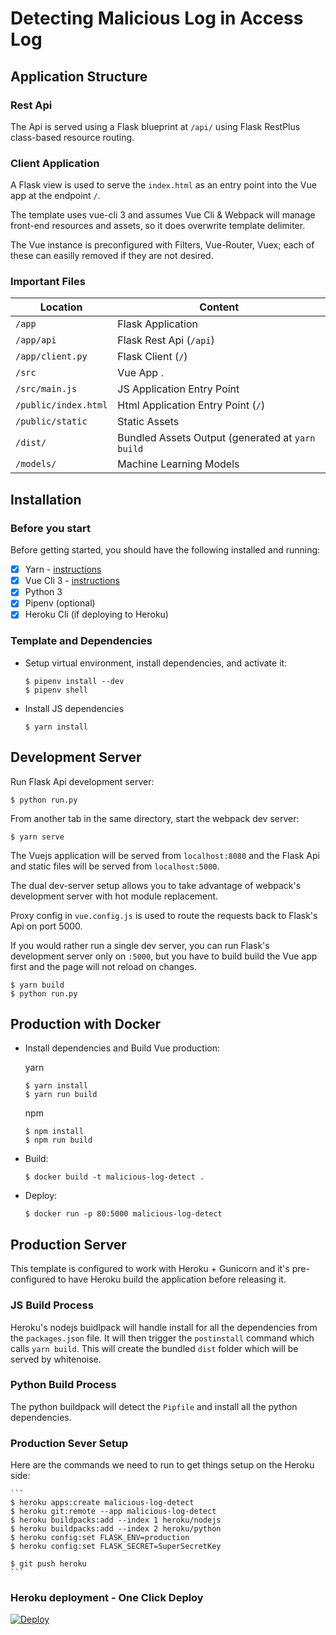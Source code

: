 # Detecting Malicious Log in Access Log

## Application Structure

### Rest Api

The Api is served using a Flask blueprint at `/api/` using Flask RestPlus class-based
resource routing.

### Client Application

A Flask view is used to serve the `index.html` as an entry point into the Vue app at the endpoint `/`.

The template uses vue-cli 3 and assumes Vue Cli & Webpack will manage front-end resources and assets, so it does overwrite template delimiter.

The Vue instance is preconfigured with Filters, Vue-Router, Vuex; each of these can easilly removed if they are not desired.

### Important Files

| Location             |  Content                                   |
|----------------------|--------------------------------------------|
| `/app`               | Flask Application                          |
| `/app/api`           | Flask Rest Api (`/api`)                    |
| `/app/client.py`     | Flask Client (`/`)                         |
| `/src`               | Vue App .                                  |
| `/src/main.js`       | JS Application Entry Point                 |
| `/public/index.html` | Html Application Entry Point (`/`)         |
| `/public/static`     | Static Assets                              |
| `/dist/`             | Bundled Assets Output (generated at `yarn build` |
| `/models/`           | Machine Learning Models                    |


## Installation

### Before you start

Before getting started, you should have the following installed and running:

- [X] Yarn - [instructions](https://yarnpkg.com/en/docs/install#mac-stable)
- [X] Vue Cli 3 - [instructions](https://cli.vuejs.org/guide/installation.html)
- [X] Python 3
- [X] Pipenv (optional)
- [X] Heroku Cli (if deploying to Heroku)

### Template and Dependencies
* Setup virtual environment, install dependencies, and activate it:

	```
	$ pipenv install --dev
	$ pipenv shell
	```

* Install JS dependencies

	```
	$ yarn install
	```

## Development Server

Run Flask Api development server:

```
$ python run.py
```

From another tab in the same directory, start the webpack dev server:

```
$ yarn serve
```

The Vuejs application will be served from `localhost:8080` and the Flask Api
and static files will be served from `localhost:5000`.

The dual dev-server setup allows you to take advantage of
webpack's development server with hot module replacement.

Proxy config in `vue.config.js` is used to route the requests
back to Flask's Api on port 5000.

If you would rather run a single dev server, you can run Flask's
development server only on `:5000`, but you have to build build the Vue app first
and the page will not reload on changes.

```
$ yarn build
$ python run.py
```

## Production with Docker
* Install dependencies and Build Vue production:

	yarn
	```
	$ yarn install
	$ yarn run build
	```

	npm
	```
	$ npm install
	$ npm run build
	```

* Build:

	```
	$ docker build -t malicious-log-detect .
	```

* Deploy:

	```
	$ docker run -p 80:5000 malicious-log-detect
	```

## Production Server

This template is configured to work with Heroku + Gunicorn and it's pre-configured
to have Heroku build the application before releasing it.

### JS Build Process

Heroku's nodejs buidlpack will handle install for all the dependencies from the `packages.json` file.
It will then trigger the `postinstall` command which calls `yarn build`.
This will create the bundled `dist` folder which will be served by whitenoise.

### Python Build Process

The python buildpack will detect the `Pipfile` and install all the python dependencies.

### Production Sever Setup

Here are the commands we need to run to get things setup on the Heroku side:

	```
	$ heroku apps:create malicious-log-detect
	$ heroku git:remote --app malicious-log-detect
	$ heroku buildpacks:add --index 1 heroku/nodejs
	$ heroku buildpacks:add --index 2 heroku/python
	$ heroku config:set FLASK_ENV=production
	$ heroku config:set FLASK_SECRET=SuperSecretKey

	$ git push heroku
	```

### Heroku deployment - One Click Deploy

[![Deploy](https://www.herokucdn.com/deploy/button.svg)](https://heroku.com/deploy?template=https://github.com/gtalarico/flask-vuejs-template)
